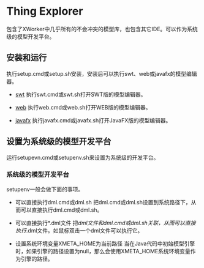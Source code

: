# Thing Explorer
包含了XWorker中几乎所有的不会冲突的模型库，也包含其它IDE。可以作为系统级的模型开发平台。

## 安装和运行
执行setup.cmd或setup.sh安装，安装后可以执行swt、web或javafx的模型编辑器。

- [swt](../swt/)
执行swt.cmd或swt.sh打开SWT版的模型编辑器。

- [web](../web)
执行web.cmd或web.sh打开WEB版的模型编辑器。

- [javafx](../javafx)
执行javafx.cmd或javafx.sh打开JavaFX版的模型编辑器。

## 设置为系统级的模型开发平台
运行setupevn.cmd或setupenv.sh来设置为系统级的开发平台。

### 系统级的模型开发平台
setupenv一般会做下面的事项。
- 可以直接执行dml.cmd或dml.sh
把dml.cmd或dml.sh设置到系统路径下，从而可以直接执行dml.cmd或dml.sh。

- 可以直接执行*.dml文件
把*dml文件和dml.cmd或dml.sh关联，从而可以直接执行*.dml文件。如鼠标双击一个dml文件可以执行它。

- 设置系统环境变量XMETA_HOME为当前路径
当在Java代码中初始模型引擎时，如果引擎的路径设置为null，那么会使用XMETA_HOME系统环境变量作为引擎的路径。